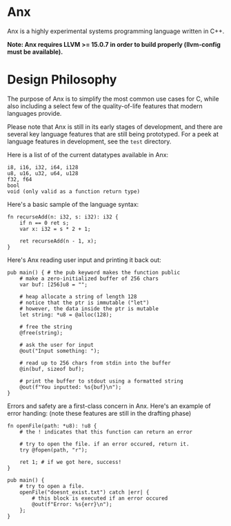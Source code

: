 # Anx

Anx is a highly experimental systems programming language written in C++.

**Note: Anx requires LLVM >= 15.0.7 in order to build properly (llvm-config must be available).**

# Design Philosophy

The purpose of Anx is to simplify the most common use cases for C, while also including a select few of the quality-of-life features that modern languages provide.

Please note that Anx is still in its early stages of development, and there are several key language features that are still being prototyped.
For a peek at language features in development, see the `test` directory.

Here is a list of of the current datatypes available in Anx:
```
i8, i16, i32, i64, i128
u8, u16, u32, u64, u128
f32, f64
bool
void (only valid as a function return type)
```

Here's a basic sample of the language syntax:

```
fn recurseAdd(n: i32, s: i32): i32 {
    if n == 0 ret s;
    var x: i32 = s * 2 + 1;

    ret recurseAdd(n - 1, x);
}
```

Here's Anx reading user input and printing it back out:

```
pub main() { # the pub keyword makes the function public
    # make a zero-initialized buffer of 256 chars
    var buf: [256]u8 = "";

    # heap allocate a string of length 128
    # notice that the ptr is immutable ("let")
    # however, the data inside the ptr is mutable
    let string: *u8 = @alloc(128);

    # free the string
    @free(string);

    # ask the user for input
    @out("Input something: ");

    # read up to 256 chars from stdin into the buffer
    @in(buf, sizeof buf);

    # print the buffer to stdout using a formatted string
    @out(f"You inputted: %s{buf}\n");
}
```

Errors and safety are a first-class concern in Anx. Here's an example of error handing:
(note these features are still in the drafting phase)

```
fn openFile(path: *u8): !u8 {
    # the ! indicates that this function can return an error

    # try to open the file. if an error occured, return it.
    try @fopen(path, "r");

    ret 1; # if we got here, success!
}

pub main() {
    # try to open a file.
    openFile("doesnt_exist.txt") catch |err| {
        # this block is executed if an error occured
        @out(f"Error: %s{err}\n");
    };
}
```
